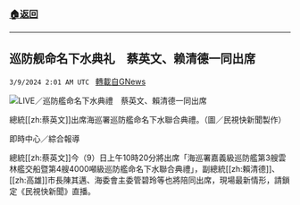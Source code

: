 ###  [:house:返回](README.md)
---


## 巡防舰命名下水典礼　蔡英文、赖清德一同出席
`3/9/2024 2:01 AM UTC ` [轉載自GNews](https://gnews.org/articles/2378819)

![LIVE／巡防艦命名下水典禮　蔡英文、賴清德一同出席](https://cdn.ftvnews.com.tw/manasystem/FileData/News/1ebd6da1-c8a4-40d5-9f6c-76eeee0db9a7.jpg "LIVE／巡防艦命名下水典禮　蔡英文、賴清德一同出席")

總統[[zh:蔡英文]]出席海巡署巡防艦命名下水聯合典禮。（圖／民視快新聞製作）

即時中心／綜合報導

總統[[zh:蔡英文]]今（9）日上午10時20分將出席「海巡署嘉義級巡防艦第3艘雲林艦交船暨第4艘4000噸級巡防艦命名下水聯合典禮」，副總統[[zh:賴清德]]、[[zh:高雄]]市長陳其邁、海委會主委管碧玲等也將陪同出席，現場最新情形，請鎖定《民視快新聞》直播。
